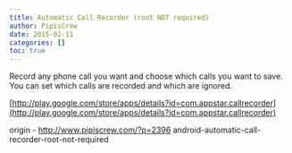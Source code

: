 ```yaml
---
title: Automatic Call Recorder (root NOT required)
author: PipisCrew
date: 2015-02-11
categories: []
toc: true
---
```


Record any phone call you want and choose which calls you want to save. You can set which calls are recorded and which are ignored.

[http://play.google.com/store/apps/details?id=com.appstar.callrecorder](http://play.google.com/store/apps/details?id=com.appstar.callrecorder)

origin - http://www.pipiscrew.com/?p=2396 android-automatic-call-recorder-root-not-required